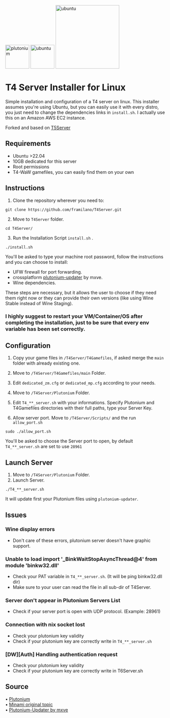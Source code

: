 

<img src="https://pbs.twimg.com/profile_images/993278064883851265/QrvMbLC7_400x400.jpg" alt="plutonium" width="75"/> <img src="https://user-images.githubusercontent.com/28491164/204064220-d6c47ae9-ef1e-4a17-9b62-f084dc386416.png" alt="ubuntu" width="75"/> <img src="https://i.imgur.com/ylf2Uzh.png" alt="ubuntu" width="200"/> 


# T4 Server Installer for Linux
Simple installation and configuration of a T4 server on linux. This installer assumes you're using Ubuntu, but you can easily use it with every distro, you just need to change the dependencies links in `install.sh`. I actually use this on an Amazon AWS EC2 instance.

Forked and based on [T5Server](https://github.com/Sterbweise/T5Server)

## Requirements
+ Ubuntu >22.04
+ 10GB dedicated for this server
+ Root permissions
+ T4-WaW gamefiles, you can easily find them on your own

## Instructions
1. Clone the repository wherever you need to: 
```shell 
git clone https://github.com/framilano/T4Server.git
```
2. Move to `T4Server` folder.
```shell
cd T4Server/
```
3. Run the Installation Script `install.sh` .
```shell
./install.sh
```
You'll be asked to type your machine root password, follow the instructions and you can choose to install:
- UFW firewall for port forwarding.
- crossplatform [plutonium-updater](https://github.com/mxve/plutonium-updater.rs) by mxve.
- Wine dependencies.

These steps are necessary, but it allows the user to choose if they need them right now or they can provide their own versions (like using Wine Stable instead of Wine Staging).

### I highly suggest to restart your VM/Container/OS after completing the installation, just to be sure that every env variable has been set correctly.

## Configuration
1. Copy your game files in `/T4Server/T4Gamefiles`, if asked merge the `main` folder with already existing one.
2. Move to `/T4Server/T4Gamefiles/main` Folder.
3. Edit `dedicated_zm.cfg` or `dedicated_mp.cfg` according to your needs.
4. Move to `/T4Server/Plutonium` Folder.
5. Edit `T4_**_server.sh` with your informations. Specify Plutonium and T4Gamefiles directories with their full paths, type your Server Key.

3. Allow server port. Move to `/T4Server/Scripts/` and the run `allow_port.sh`
```shell
sudo ./allow_port.sh
```
You'll be asked to choose the Server port to open, by default `T4_**_server.sh` are set to use `28961`

## Launch Server
1. Move to `/T4Server/Plutonium` Folder.
2. Launch Server. 
```shell
./T4_**_server.sh
```

It will update first your Plutonium files using `plutonium-updater`.

## Issues
### Wine display errors
   + Don't care of these errors, plutonium server doesn't have graphic support.

### Unable to load import '_BinkWaitStopAsyncThread@4' from module 'binkw32.dll'
   + Check your PAT variable in `T4_**_server.sh`. (It will be ping binkw32.dll dir)
   + Make sure to your user can read the file in all sub-dir of T4Server.

### Server don't appear in Plutonium Servers List
   + Check if your server port is open with UDP protocol. (Example: 28961)

### Connection with nix socket lost
   + Check your plutonium key validity
   + Check if your plutonium key are correctly write in `T4_**_server.sh`

### [DW][Auth] Handling authentication request
   + Check your plutonium key validity
   + Check if your plutonium key are correctly write in T6Server.sh

## Source
• [Plutonium](https://plutonium.pw) <br>
• [Minami original topic](https://forum.plutonium.pw/topic/23683/guide-debian-t5-server-on-linux-vps-dedicated-server) <br>
• [Plutonium-Updater by mxve](https://github.com/mxve/plutonium-updater.rs)
